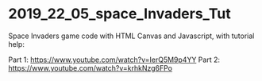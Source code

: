 # 2019_22_05_space_Invaders_Tut

Space Invaders game code with HTML Canvas and Javascript, with tutorial help:

Part 1: https://www.youtube.com/watch?v=IerQ5M9p4YY
Part 2: https://www.youtube.com/watch?v=krhkNzg6FPo
